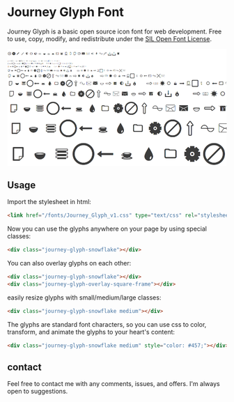 # Journey Glyph Font
Journey Glyph is a basic open source icon font for web development.
Free to use, copy, modify, and redistribute under the [SIL Open Font License](http://scripts.sil.org/cms/scripts/page.php?item_id=OFL).

![font example](sample.png)

## Usage
Import the stylesheet in html:
```html
<link href="/fonts/Journey_Glyph_v1.css" type="text/css" rel="stylesheet">
```

Now you can use the glyphs anywhere on your page by using special classes:
```html
<div class="journey-glyph-snowflake"></div>
```

You can also overlay glyphs on each other:
```html
<div class="journey-glyph-snowflake"></div>
<div class="journey-glyph-overlay-square-frame"></div>
```

easily resize glyphs with small/medium/large classes:
```html
<div class="journey-glyph-snowflake medium"></div>
```

The glyphs are standard font characters, so you can use css to color, transform,
and animate the glyphs to your heart's content:
```html
<div class="journey-glyph-snowflake medium" style="color: #457;"></div>
```

## contact
Feel free to contact me with any comments, issues, and offers.
I'm always open to suggestions.
